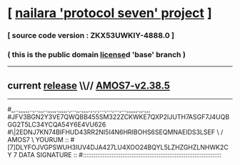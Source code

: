 
# [ [nailara 'protocol seven' project](http://nailara.network/) ]

### [ source code version : ZKX53UWKIY-4888.0 ]

### ( this is the public domain [license](../license)d 'base' branch )
---
## current [release](https://github.com/nailara-technologies/protocol-7/releases) \\\\// [AMOS7-v2.38.5](https://github.com/nailara-technologies/protocol-7/releases/tag/AMOS7-v2.38.5)
---

#,,..,,,,,,..,..,,,..,,,,,.,,,,,.,...,,.,,,,.,.,.,...,...,...,...,,,,,,.,,.,,,
#JFV3BGN2Y3VE7QWQBB455SM322ZCKWKE7QXP2IJUTH7ASGF7J4UQBGG2T5LC34YCQA54Y6E4VU626
#\\\|2EDNJ7KN74BIFHUD43RR2NI5I4N6HRIBOHS6SEQMNAEIDS3LSEF \ / AMOS7 \ YOURUM ::
#\[7]DLYFOJVGPSWUH3IUV4DJA427LU4XOO24BQYL5LZHZGHZLNHWK2CY 7  DATA SIGNATURE ::
#:::::::::::::::::::::::::::::::::::::::::::::::::::::::::::::::::::::::::::::
